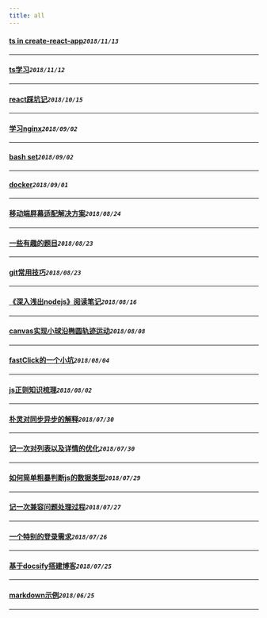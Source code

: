 ```yaml
---
title: all
---
```

 #### [ts in create-react-app](/blog/tsInPro.md)_`2018/11/13`_
*****
 #### [ts学习](/blog/typeScriptNote.md)_`2018/11/12`_
*****
 #### [react踩坑记](/blog/reactBug.md)_`2018/10/15`_
*****
 #### [学习nginx](/blog/nginxNote.md)_`2018/09/02`_
*****
 #### [bash set](/blog/bashSet.md)_`2018/09/02`_
*****
 #### [docker](/blog/useDocker.md)_`2018/09/01`_
*****
 #### [移动端屏幕适配解决方案](/blog/remLayout.md)_`2018/08/24`_
*****
 #### [一些有趣的题目](/blog/instrestingQuestion.md)_`2018/08/23`_
*****
 #### [git常用技巧](/blog/gitSkill.md)_`2018/08/23`_
*****
 #### [《深入浅出nodejs》阅读笔记](/blog/nodejsStudyNote.md)_`2018/08/16`_
*****
 #### [canvas实现小球沿椭圆轨迹运动](/blog/canvasBall.md)_`2018/08/08`_
*****
 #### [fastClick的一个小坑](/blog/fastClickBug.md)_`2018/08/04`_
*****
 #### [js正则知识梳理](/blog/regExpCombing.md)_`2018/08/02`_
*****
 #### [朴灵对同步异步的解释](/blog/jsRunRule.md)_`2018/07/30`_
*****
 #### [记一次对列表以及详情的优化](/blog/optimizationListDetail.md)_`2018/07/30`_
*****
 #### [如何简单粗暴判断js的数据类型](/blog/judgeDataType.md)_`2018/07/29`_
*****
 #### [记一次兼容问题处理过程](/blog/npmCompatibleBug.md)_`2018/07/27`_
*****
 #### [一个特别的登录需求](/blog/funnyLogin.md)_`2018/07/26`_
*****
 #### [基于docsify搭建博客](/blog/aboutThisBlog.md)_`2018/07/25`_
*****
 #### [markdown示例](/blog/markDownExample.md)_`2018/06/25`_
*****